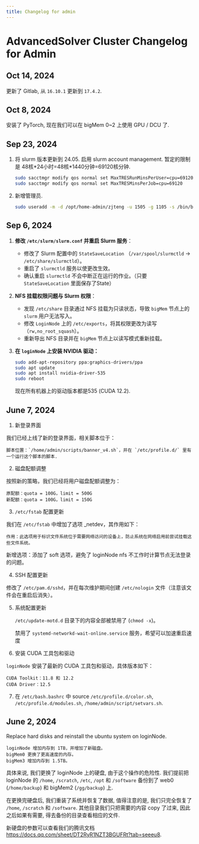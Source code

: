 ```yaml
---
title: Changelog for admin
---
```


# AdvancedSolver Cluster Changelog for Admin

## Oct 14, 2024

更新了 Gitlab, 从 `16.10.1` 更新到 `17.4.2`.

## Oct 8, 2024

安装了 PyTorch, 现在我们可以在 bigMem 0~2 上使用 GPU / DCU 了.

## Sep 23, 2024
1. 将 slurm 版本更新到 24.05. 启用 slurm account management. 暂定的限制是 48核\*24小时=48核\*1440分钟=69120核分钟.
    ```bash
    sudo sacctmgr modify qos normal set MaxTRESRunMinsPerUser=cpu=69120
    sudo sacctmgr modify qos normal set MaxTRESMinsPerJob=cpu=69120
    ```

2. 新增管理员.
    ```bash
    sudo useradd -m -d /opt/home-admin/zjteng -u 1505 -g 1105 -s /bin/bash zjteng-admin
    ```

## Sep 6, 2024

1. **修改 `/etc/slurm/slurm.conf` 并重启 Slurm 服务**：
   - 修改了 Slurm 配置中的 `StateSaveLocation` （`/var/spool/slurmctld`   ->   `/etc/share/slurmctld`）。
   - 重启了 `slurmctld` 服务以使更改生效。
   - 确认重启 `slurmctld` 不会中断正在运行的作业。（只要 `StateSaveLocation` 里面保存了State）

2. **NFS 挂载权限问题与 Slurm 权限**：
   - 发现 `/etc/share` 目录通过 NFS 挂载为只读状态，导致 `bigMem` 节点上的 `slurm` 用户无法写入。
   - 修改 `LoginNode` 上的 `/etc/exports`，将其权限更改为读写（`rw,no_root_squash`）。
   - 重新导出 NFS 目录并在 `bigMem` 节点上以读写模式重新挂载。

3. **在 `loginNode` 上安装 NVIDIA 驱动：**
    ```bash
    sudo add-apt-repository ppa:graphics-drivers/ppa
    sudo apt update
    sudo apt install nvidia-driver-535
    sudo reboot
    ```
    现在所有机器上的驱动版本都是535 (CUDA 12.2).


## June 7, 2024
1. 新登录界面

我们已经上线了新的登录界面，相关脚本位于：

    脚本位置：`/home/admin/scripts/banner_v4.sh`，并在 `/etc/profile.d/` 里有一个运行这个脚本的脚本.

2. 磁盘配额调整

按照新的策略，我们已经将用户磁盘配额调整为：

    原配额：quota = 100G，limit = 500G
    新配额：quota = 100G，limit = 150G

3. `/etc/fstab` 配置更新

我们在 `/etc/fstab` 中增加了选项 _netdev，其作用如下：

    作用：此选项用于标识文件系统位于需要网络访问的设备上，防止系统在网络启用前尝试挂载这些文件系统。

新增选项：添加了 soft 选项，避免了 loginNode nfs 不工作时计算节点无法登录的问题。

4. SSH 配置更新

修改了 `/etc/pam.d/sshd`，并在每次维护期间创建 `/etc/nologin` 文件（注意该文件会在重启后消失）。

5. 系统配置更新

    `/etc/update-motd.d` 目录下的内容全部被禁用了 (`chmod -x`)。

    禁用了 `systemd-networkd-wait-online.service` 服务，希望可以加速重启速度

6. 安装 CUDA 工具包和驱动

`loginNode` 安装了最新的 CUDA 工具包和驱动，具体版本如下：

    CUDA Toolkit：11.8 和 12.2
    CUDA Driver：12.5

7. 在 `/etc/bash.bashrc` 中 source `/etc/profile.d/color.sh`, `/etc/profile.d/modules.sh`, `/home/admin/script/setvars.sh`.

## June 2, 2024

Replace hard disks and reinstall the ubuntu system on loginNode.

    loginNode 增加内存到 1TB，并增加了新磁盘。
    bigMem0 更换了更高速度的内存。
    bigMem3 增加内存到 1.5TB。

具体来说, 我们更换了 loginNode 上的硬盘, 由于这个操作的危险性. 我们提前把 loginNode 的 `/home`, `/scratch`, `/etc`, `/opt` 和 `/software` 备份到了 web0 (`/home/backup`) 和 bigMem2 (`/gg/backup`) 上.

在更换完硬盘后, 我们重装了系统并恢复了数据, 值得注意的是, 我们只完全恢复了 `/home`, `/scratch` 和 `/software`. 其他目录我们只把需要的内容 copy 了过来, 因此之后如果有需要, 得去备份的目录查看相应的文件.

新硬盘的参数可以查看我们的腾讯文档
<https://docs.qq.com/sheet/DT2RyR1NZT3BGUFRt?tab=seeeu8>.